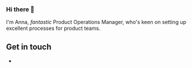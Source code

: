 ### Hi there 👋

I'm Anna, _fantastic_ Product Operations Manager, who's keen on setting up excellent processes for product teams. 

## Get in touch

- [Linkedin]: (https://www.linkedin.com/in/anna-gasparyan-1ba701125/)
